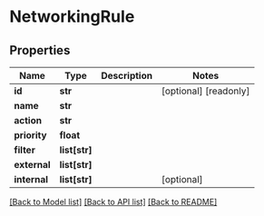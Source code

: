 # NetworkingRule

## Properties
Name | Type | Description | Notes
------------ | ------------- | ------------- | -------------
**id** | **str** |  | [optional] [readonly] 
**name** | **str** |  | 
**action** | **str** |  | 
**priority** | **float** |  | 
**filter** | **list[str]** |  | 
**external** | **list[str]** |  | 
**internal** | **list[str]** |  | [optional] 

[[Back to Model list]](../README.md#documentation-for-models) [[Back to API list]](../README.md#documentation-for-api-endpoints) [[Back to README]](../README.md)


